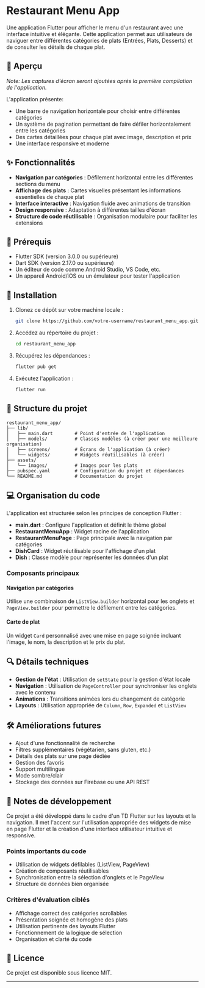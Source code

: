 # Restaurant Menu App

Une application Flutter pour afficher le menu d'un restaurant avec une interface intuitive et élégante. Cette application permet aux utilisateurs de naviguer entre différentes catégories de plats (Entrées, Plats, Desserts) et de consulter les détails de chaque plat.

## 📱 Aperçu

*Note: Les captures d'écran seront ajoutées après la première compilation de l'application.*

L'application présente:
- Une barre de navigation horizontale pour choisir entre différentes catégories
- Un système de pagination permettant de faire défiler horizontalement entre les catégories
- Des cartes détaillées pour chaque plat avec image, description et prix
- Une interface responsive et moderne

## ✨ Fonctionnalités

- **Navigation par catégories** : Défilement horizontal entre les différentes sections du menu
- **Affichage des plats** : Cartes visuelles présentant les informations essentielles de chaque plat
- **Interface interactive** : Navigation fluide avec animations de transition
- **Design responsive** : Adaptation à différentes tailles d'écran
- **Structure de code réutilisable** : Organisation modulaire pour faciliter les extensions

## 🔧 Prérequis

- Flutter SDK (version 3.0.0 ou supérieure)
- Dart SDK (version 2.17.0 ou supérieure)
- Un éditeur de code comme Android Studio, VS Code, etc.
- Un appareil Android/iOS ou un émulateur pour tester l'application

## 🚀 Installation

1. Clonez ce dépôt sur votre machine locale :
   ```bash
   git clone https://github.com/votre-username/restaurant_menu_app.git
   ```

2. Accédez au répertoire du projet :
   ```bash
   cd restaurant_menu_app
   ```

3. Récupérez les dépendances :
   ```bash
   flutter pub get
   ```

4. Exécutez l'application :
   ```bash
   flutter run
   ```

## 📁 Structure du projet

```
restaurant_menu_app/
├── lib/
│   ├── main.dart        # Point d'entrée de l'application
│   ├── models/          # Classes modèles (à créer pour une meilleure organisation)
│   ├── screens/         # Écrans de l'application (à créer)
│   └── widgets/         # Widgets réutilisables (à créer)
├── assets/
│   └── images/          # Images pour les plats
├── pubspec.yaml         # Configuration du projet et dépendances
└── README.md            # Documentation du projet
```

## 💻 Organisation du code

L'application est structurée selon les principes de conception Flutter :

- **main.dart** : Configure l'application et définit le thème global
- **RestaurantMenuApp** : Widget racine de l'application
- **RestaurantMenuPage** : Page principale avec la navigation par catégories
- **DishCard** : Widget réutilisable pour l'affichage d'un plat
- **Dish** : Classe modèle pour représenter les données d'un plat

### Composants principaux

#### Navigation par catégories
Utilise une combinaison de `ListView.builder` horizontal pour les onglets et `PageView.builder` pour permettre le défilement entre les catégories.

#### Carte de plat
Un widget `Card` personnalisé avec une mise en page soignée incluant l'image, le nom, la description et le prix du plat.

## 🔍 Détails techniques

- **Gestion de l'état** : Utilisation de `setState` pour la gestion d'état locale
- **Navigation** : Utilisation de `PageController` pour synchroniser les onglets avec le contenu
- **Animations** : Transitions animées lors du changement de catégorie
- **Layouts** : Utilisation appropriée de `Column`, `Row`, `Expanded` et `ListView`

## 🛠️ Améliorations futures

- Ajout d'une fonctionnalité de recherche
- Filtres supplémentaires (végétarien, sans gluten, etc.)
- Détails des plats sur une page dédiée
- Gestion des favoris
- Support multilingue
- Mode sombre/clair
- Stockage des données sur Firebase ou une API REST

## 📝 Notes de développement

Ce projet a été développé dans le cadre d'un TD Flutter sur les layouts et la navigation. Il met l'accent sur l'utilisation appropriée des widgets de mise en page Flutter et la création d'une interface utilisateur intuitive et responsive.

### Points importants du code

- Utilisation de widgets défilables (ListView, PageView)
- Création de composants réutilisables
- Synchronisation entre la sélection d'onglets et le PageView
- Structure de données bien organisée

### Critères d'évaluation ciblés

- Affichage correct des catégories scrollables
- Présentation soignée et homogène des plats
- Utilisation pertinente des layouts Flutter
- Fonctionnement de la logique de sélection
- Organisation et clarté du code

## 📄 Licence

Ce projet est disponible sous licence MIT.

---

